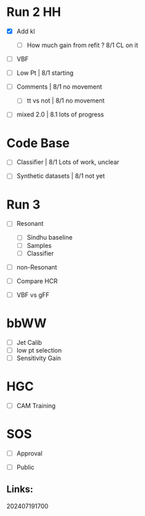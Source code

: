 # Run 2 HH
- [x] Add kl 
	- [ ] How much gain from refit ? 8/1 CL on it
- [ ] VBF 
- [ ] Low Pt | 8/1 starting
- [ ] Comments | 8/1 no movement
	- [ ] tt vs not  | 8/1 no movement
- [ ] mixed 2.0 | 8.1 lots of progress


# Code Base
- [ ] Classifier | 8/1 Lots of work, unclear
- [ ] Synthetic datasets | 8/1 not yet


# Run 3
- [ ] Resonant 
	- [ ] Sindhu baseline
	- [ ] Samples 
	- [ ] Classifier
- [ ] non-Resonant 
- [ ] Compare HCR
- [ ] VBF vs gFF


# bbWW
- [ ] Jet Calib
- [ ] low pt selection
- [ ] Sensitivity Gain

# HGC 
- [ ] CAM Training

# SOS
- [ ] Approval 
- [ ] Public


## Links: 



202407191700
